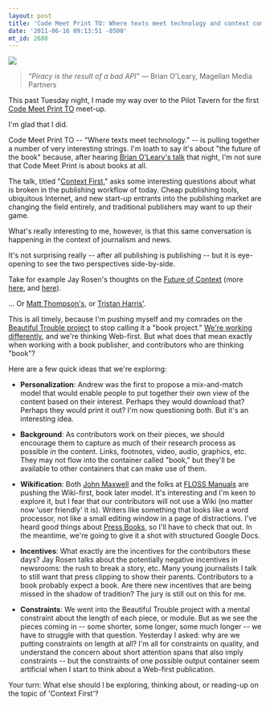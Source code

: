 ```yaml
---
layout: post
title: 'Code Meet Print TO: Where texts meet technology and context comes first'
date: '2011-06-16 09:13:51 -0500'
mt_id: 2688
---
```


<a href="http://vimeo.com/20179653"><img src="http://phillipadsmith.com/files/context-first.jpg" /></a>
<br />

> _"Piracy is the result of a bad API"_ &mdash; Brian O'Leary, Magellan Media Partners

This past Tuesday night, I made my way over to the Pilot Tavern for the first [Code Meet Print TO](http://www.meetup.com/CMP-TO/) meet-up.

I'm glad that I did.

Code Meet Print TO -- "Where texts meet technology." -- is pulling together a number of very interesting strings. I'm loath to say it's about "the future of the book" because, after hearing [Brian O'Leary's talk](http://vimeo.com/20179653) that night, I'm not sure that Code Meet Print is about books at all.

The talk, titled "[Context First](http://vimeo.com/20179653)," asks some interesting questions about what is broken in the publishing workflow of today. Cheap publishing tools, ubiquitous Internet, and new start-up entrants into the publishing market are changing the field entirely, and traditional publishers may want to up their game.

What's really interesting to me, however, is that this same conversation is happening in the context of journalism and news.

It's not surprising really -- after all publishing is publishing -- but it is eye-opening to see the two perspectives side-by-side.

Take for example Jay Rosen's thoughts on the [Future of Context](http://fora.tv/2010/08/13/Jay_Rosen_The_Future_of_Context) (more [here](http://www.futureofcontext.com/), and [here](http://archive.pressthink.org/2010/03/07/what_i_plan_to.html)).

... Or [Matt Thompson's](http://newsless.org/2010/03/the-case-for-context-my-opening-statement-for-sxsw/), or [Tristan Harris'](http://blog.apture.com/2010/03/context-the-future-of-the-web/).

This is all timely, because I'm pushing myself and my comrades on the [Beautiful Trouble project](http://beautifultrouble.org) to stop calling it a "book project." [We're working differently](http://www.phillipadsmith.com/2011/06/a-beautiful-book-sprint-for-beautiful-trouble-tips-on-collaboratively-writing-a-book.html), and we're thinking Web-first. But what does that mean exactly when working with a book publisher, and contributors who are thinking "book"?

Here are a few quick ideas that we're exploring:

* **Personalization**: Andrew was the first to propose a mix-and-match model that would enable people to put together their own view of the content based on their interest. Perhaps they would download that? Perhaps they would print it out? I'm now questioning both. But it's an interesting idea.

* **Background**: As contributors work on their pieces, we should encourage them to capture as much of their research process as possible _in_ the content. Links, footnotes, video, audio, graphics, etc. They may not flow into the container called "book," but they'll be available to other containers that can make use of them.

* **Wikification**: Both [John Maxwell](http://tkbr.ccsp.sfu.ca/education/master-of-publishing/faculty-and-industry-guests/john-maxwell/) and the folks at [FLOSS Manuals](http://www.flossmanuals.net/) are pushing the Wiki-first, book later model. It's interesting and I'm keen to explore it, but I fear that our contributors will not use a Wiki (no matter now 'user friendly' it is). Writers like something that looks like a word processor, not like a small editing window in a page of distractions. I've heard good things about [Press Books](http://pressbooks.com/?page_id=5), so I'll have to check that out. In the meantime, we're going to give it a shot with structured Google Docs.

* **Incentives**: What exactly are the incentives for the contributors these days? Jay Rosen talks about the potentially negative incentives in newsrooms: the rush to break a story, etc. Many young journalists I talk to still want that press clipping to show their parents. Contributors to a book probably expect a book. Are there new incentives that are being missed in the shadow of tradition? The jury is still out on this for me.

* **Constraints**: We went into the Beautiful Trouble project with a mental constraint about the length of each piece, or module. But as we see the pieces coming in -- some shorter, some longer, some much longer -- we have to struggle with that question. Yesterday I asked: why are we putting constraints on length at all? I'm all for constraints on quality, and understand the concern about short attention spans that also imply constraints -- but the constraints of one possible output container seem artificial when I start to think about a Web-first publication.

Your turn: What else should I be exploring, thinking about, or reading-up on the topic of 'Context First'?
